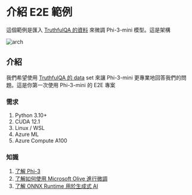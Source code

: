 ﻿# **介紹 E2E 範例**

這個範例是匯入 [TruthfulQA 的資料](https://github.com/sylinrl/TruthfulQA/blob/main/TruthfulQA.csv) 來微調 Phi-3-mini 模型。這是架構

![arch](../../imgs/06/e2e/arch.png)

## **介紹**

我們希望使用 [TruthfulQA 的 data](https://github.com/sylinrl/TruthfulQA/blob/main/TruthfulQA.csv) set 來讓 Phi-3-mini 更專業地回答我們的問題。這是你第一次使用 Phi-3-mini 的 E2E 專案

### **需求**

1. Python 3.10+
2. CUDA 12.1
3. Linux / WSL
4. Azure ML
5. Azure Compute A100

### **知識**

1. [了解 Phi-3](../01.Introduce/Phi3Family.md)
2. [了解如何使用 Microsoft Olive 進行微調](../04.Fine-tuning/FineTuning_MicrosotOlive.md)
3. [了解 ONNX Runtime 用於生成式 AI](https://github.com/microsoft/onnxruntime-genai)

